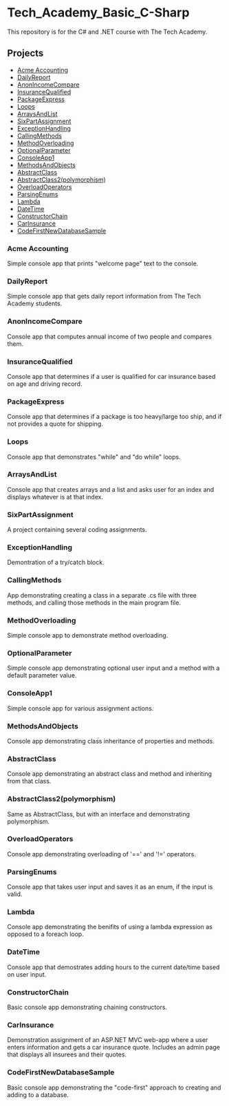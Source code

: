# Tech_Academy_Basic_C-Sharp

This repository is for the C# and .NET course with The Tech Academy.

## Projects
- [Acme Accounting](#acme-accounting)
- [DailyReport](#dailyreport)
- [AnonIncomeCompare](#anonincomecompare)
- [InsuranceQualified](#insurancequalified)
- [PackageExpress](#packageexpress)
- [Loops](#loops)
- [ArraysAndList](#arraysandlist)
- [SixPartAssignment](#sixpartassignment)
- [ExceptionHandling](#exceptionhandling)
- [CallingMethods](#callingmethods)
- [MethodOverloading](#methodoverloading)
- [OptionalParameter](#optionalparameter)
- [ConsoleApp1](#consoleapp1)
- [MethodsAndObjects](#methodsandobjects)
- [AbstractClass](#abstractclass)
- [AbstractClass2(polymorphism)](#abstractclass2polymorphism)
- [OverloadOperators](#overloadoperators)
- [ParsingEnums](#parsingenums)
- [Lambda](#lambda)
- [DateTime](#datetime)
- [ConstructorChain](#constructorchain)
- [CarInsurance](#carinsurance)
- [CodeFirstNewDatabaseSample](#codefirstnewdatabasesample)


### Acme Accounting
Simple console app that prints "welcome page" text to the console.

### DailyReport
Simple console app that gets daily report information from The Tech Academy students.

### AnonIncomeCompare
Console app that computes annual income of two people and compares them.

### InsuranceQualified
Console app that determines if a user is qualified for car insurance based on age and driving record.

### PackageExpress
Console app that determines if a package is too heavy/large too ship, and if not provides a quote for shipping.

### Loops
Console app that demonstrates "while" and "do while" loops.

### ArraysAndList
Console app that creates arrays and a list and asks user for an index and displays whatever is at that index.

### SixPartAssignment
A project containing several coding assignments.

### ExceptionHandling
Demontration of a try/catch block.

### CallingMethods
App demonstrating creating a class in a separate .cs file with three methods, and calling those methods in the main program file.

### MethodOverloading
Simple console app to demonstrate method overloading.

### OptionalParameter
Simple console app demonstrating optional user input and a method with a default parameter value.

### ConsoleApp1
Simple console app for various assignment actions.

### MethodsAndObjects
Console app demonstrating class inheritance of properties and methods.

### AbstractClass
Console app demonstrating an abstract class and method and inheriting from that class.

### AbstractClass2(polymorphism)
Same as AbstractClass, but with an interface and demonstrating polymorphism.

### OverloadOperators
Console app demonstrating overloading of '==' and '!=' operators.

### ParsingEnums
Console app that takes user input and saves it as an enum, if the input is valid.

### Lambda
Console app demonstrating the benifits of using a lambda expression as opposed to a foreach loop.

### DateTime
Console app that demostrates adding hours to the current date/time based on user input.

### ConstructorChain
Basic console app demonstrating chaining constructors.

### CarInsurance
Demonstration assignment of an ASP.NET MVC web-app where a user enters information and gets a car insurance quote. Includes an admin page that displays all insurees and their quotes.

### CodeFirstNewDatabaseSample
Basic console app demonstrating the "code-first" approach to creating and adding to a database.
